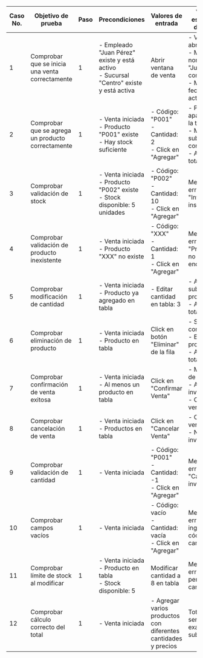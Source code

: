 | Caso No. | Objetivo de prueba | Paso | Precondiciones | Valores de entrada | Valores esperados de salida |
|----------|-------------------|------|----------------|-------------------|---------------------------|
| 1 | Comprobar que se inicia una venta correctamente | 1 | - Empleado "Juan Pérez" existe y está activo<br>- Sucursal "Centro" existe y está activa | Abrir ventana de venta | - Ventana se abre<br>- Muestra nombre "Juan Pérez" como cajero<br>- Muestra fecha y hora actual |
| 2 | Comprobar que se agrega un producto correctamente | 1 | - Venta iniciada<br>- Producto "P001" existe<br>- Hay stock suficiente | - Código: "P001"<br>- Cantidad: 2<br>- Click en "Agregar" | - Producto aparece en la tabla<br>- Muestra subtotal correcto<br>- Actualiza total general |
| 3 | Comprobar validación de stock | 1 | - Venta iniciada<br>- Producto "P002" existe<br>- Stock disponible: 5 unidades | - Código: "P002"<br>- Cantidad: 10<br>- Click en "Agregar" | Mensaje de error: "Inventario insuficiente" |
| 4 | Comprobar validación de producto inexistente | 1 | - Venta iniciada<br>- Producto "XXX" no existe | - Código: "XXX"<br>- Cantidad: 1<br>- Click en "Agregar" | Mensaje de error: "Producto no encontrado" |
| 5 | Comprobar modificación de cantidad | 1 | - Venta iniciada<br>- Producto ya agregado en tabla | - Editar cantidad en tabla: 3 | - Actualiza subtotal del producto<br>- Actualiza total general |
| 6 | Comprobar eliminación de producto | 1 | - Venta iniciada<br>- Producto en tabla | Click en botón "Eliminar" de la fila | - Solicita confirmación<br>- Elimina producto<br>- Actualiza total |
| 7 | Comprobar confirmación de venta exitosa | 1 | - Venta iniciada<br>- Al menos un producto en tabla | Click en "Confirmar Venta" | - Mensaje de éxito<br>- Actualiza inventario<br>- Cierra ventana |
| 8 | Comprobar cancelación de venta | 1 | - Venta iniciada<br>- Productos en tabla | Click en "Cancelar Venta" | - Cierra ventana<br>- No afecta inventario |
| 9 | Comprobar validación de cantidad | 1 | - Venta iniciada | - Código: "P001"<br>- Cantidad: -1<br>- Click en "Agregar" | Mensaje de error: "Cantidad inválida" |
| 10 | Comprobar campos vacíos | 1 | - Venta iniciada | - Código: vacío<br>- Cantidad: vacía<br>- Click en "Agregar" | Mensaje de error: "Debe ingresar un código y una cantidad" |
| 11 | Comprobar límite de stock al modificar | 1 | - Venta iniciada<br>- Producto en tabla<br>- Stock disponible: 5 | Modificar cantidad a 8 en tabla | Mensaje de error y no permite el cambio |
| 12 | Comprobar cálculo correcto del total | 1 | - Venta iniciada | - Agregar varios productos con diferentes cantidades y precios | Total debe ser suma exacta de subtotales |